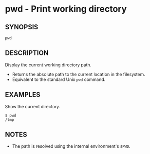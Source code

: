 # pwd - Print working directory

## SYNOPSIS

    pwd


## DESCRIPTION

Display the current working directory path.

- Returns the absolute path to the current location in the filesystem.
- Equivalent to the standard Unix `pwd` command.


## EXAMPLES

Show the current directory.

```shell
$ pwd
/tmp
```


## NOTES

- The path is resolved using the internal environment's `$PWD`.
